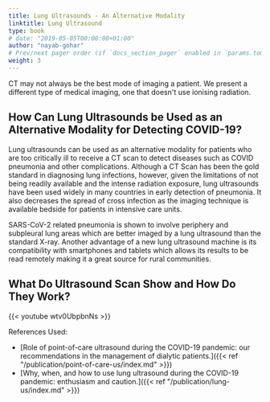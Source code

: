 ```yaml
---
title: Lung Ultrasounds - An Alternative Modality
linktitle: Lung Ultrasound
type: book
# date: "2019-05-05T00:00:00+01:00"
author: "nayab-gohar"
# Prev/next pager order (if `docs_section_pager` enabled in `params.toml`)
weight: 3
---
```


CT may not always be the best mode of imaging a patient. We present a different type of medical imaging, one that doesn't use ionising radiation.

## How Can Lung Ultrasounds be Used as an Alternative Modality for Detecting COVID-19?

Lung ultrasounds can be used as an alternative modality for patients who are too critically ill to receive a CT scan to detect diseases such as COVID pneumonia and other complications. Although a CT Scan has been the gold standard in diagnosing lung infections, however, given the limitations of not being readily available and the intense radiation exposure, lung ultrasounds have been used widely in many countries in early detection of pneumonia. It also decreases the spread of cross infection as the imaging technique is available bedside for patients in intensive care units. 

SARS-CoV-2 related pneumonia is shown to involve periphery and subpleural lung areas which are better imaged by a lung ultrasound than the standard X-ray. Another advantage of a new lung ultrasound machine is its compatibility with smartphones and tablets which allows its results to be read remotely making it a great source for rural communities. 

## What Do Ultrasound Scan Show and How Do They Work?

{{< youtube wtv0UbpbnNs >}}



References Used:
* [Role of point-of-care ultrasound during the COVID-19 pandemic: our recommendations in the management of dialytic patients.]({{< ref "/publication/point-of-care-us/index.md" >}})
* [Why, when, and how to use lung ultrasound during the COVID-19 pandemic: enthusiasm and caution.]({{< ref "/publication/lung-us/index.md" >}})
